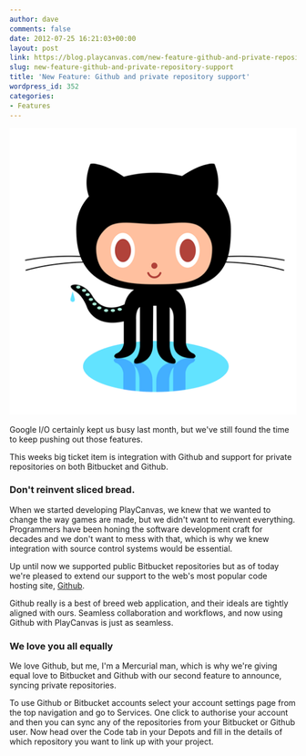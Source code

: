 ```yaml
---
author: dave
comments: false
date: 2012-07-25 16:21:03+00:00
layout: post
link: https://blog.playcanvas.com/new-feature-github-and-private-repository-support/
slug: new-feature-github-and-private-repository-support
title: 'New Feature: Github and private repository support'
wordpress_id: 352
categories:
- Features
---
```


![Github Octocat](https://github.com/github/media/raw/master/octocats/octocat.png)

Google I/O certainly kept us busy last month, but we've still found the time to keep pushing out those features. 

This weeks big ticket item is integration with Github and support for private repositories on both Bitbucket and Github.



### Don't reinvent sliced bread.



When we started developing PlayCanvas, we knew that we wanted to change the way games are made, but we didn't want to reinvent everything. Programmers have been honing the software development craft for decades and we don't want to mess with that, which is why we knew integration with source control systems would be essential. 

Up until now we supported public Bitbucket repositories but as of today we're pleased to extend our support to the web's most popular code hosting site, [Github](http://github.com). 

Github really is a best of breed web application, and their ideals are tightly aligned with ours. Seamless collaboration and workflows, and now using Github with PlayCanvas is just as seamless.



### We love you all equally



We love Github, but me, I'm a Mercurial man, which is why we're giving equal love to Bitbucket and Github with our second feature to announce, syncing private repositories.

To use Github or Bitbucket accounts select your account settings page from the top navigation and go to Services. One click to authorise your account and then you can sync any of the repositories from your Bitbucket or Github user. Now head over the Code tab in your Depots and fill in the details of which repository you want to link up with your project.
